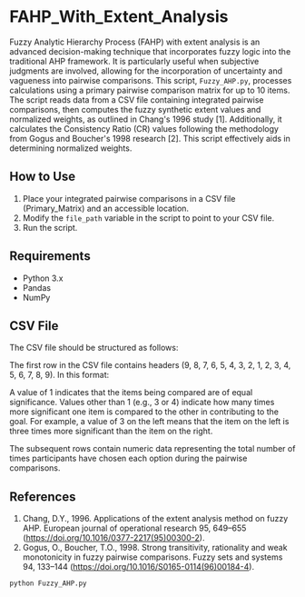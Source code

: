 # FAHP_With_Extent_Analysis
Fuzzy Analytic Hierarchy Process (FAHP) with extent analysis is an advanced decision-making technique that incorporates fuzzy logic into the traditional AHP framework. It is particularly useful when subjective judgments are involved, allowing for the incorporation of uncertainty and vagueness into pairwise comparisons. This script, `Fuzzy_AHP.py`, processes calculations using a primary pairwise comparison matrix for up to 10 items. The script reads data from a CSV file containing integrated pairwise comparisons, then computes the fuzzy synthetic extent values and normalized weights, as outlined in Chang's 1996 study [1]. Additionally, it calculates the Consistency Ratio (CR) values following the methodology from Gogus and Boucher's 1998 research [2]. This script effectively aids in determining normalized weights.


## How to Use
1. Place your integrated pairwise comparisons in a CSV file (Primary_Matrix) and an accessible location.
2. Modify the `file_path` variable in the script to point to your CSV file.
3. Run the script.
## Requirements
- Python 3.x
- Pandas
- NumPy
## CSV File
The CSV file should be structured as follows: 

The first row in the CSV file contains headers (9, 8, 7, 6, 5, 4, 3, 2, 1, 2, 3, 4, 5, 6, 7, 8, 9). In this format:

A value of 1 indicates that the items being compared are of equal significance.
Values other than 1 (e.g., 3 or 4) indicate how many times more significant one item is compared to the other in contributing to the goal.
For example, a value of 3 on the left means that the item on the left is three times more significant than the item on the right.

The subsequent rows contain numeric data representing the total number of times participants have chosen each option during the pairwise comparisons.
## References
1. Chang, D.Y., 1996. Applications of the extent analysis method on fuzzy AHP. European journal of operational research 95, 649–655 (https://doi.org/10.1016/0377-2217(95)00300-2).
2. Gogus, O., Boucher, T.O., 1998. Strong transitivity, rationality and weak monotonicity in fuzzy pairwise comparisons. Fuzzy sets and systems 94, 133–144 (https://doi.org/10.1016/S0165-0114(96)00184-4).

```bash
python Fuzzy_AHP.py
